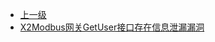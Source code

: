 * [上一级](docs/wy876_poc/)
* [X2Modbus网关GetUser接口存在信息泄漏漏洞](docs/wy876_poc/X2Modbus/X2Modbus%E7%BD%91%E5%85%B3GetUser%E6%8E%A5%E5%8F%A3%E5%AD%98%E5%9C%A8%E4%BF%A1%E6%81%AF%E6%B3%84%E6%BC%8F%E6%BC%8F%E6%B4%9E.md)
